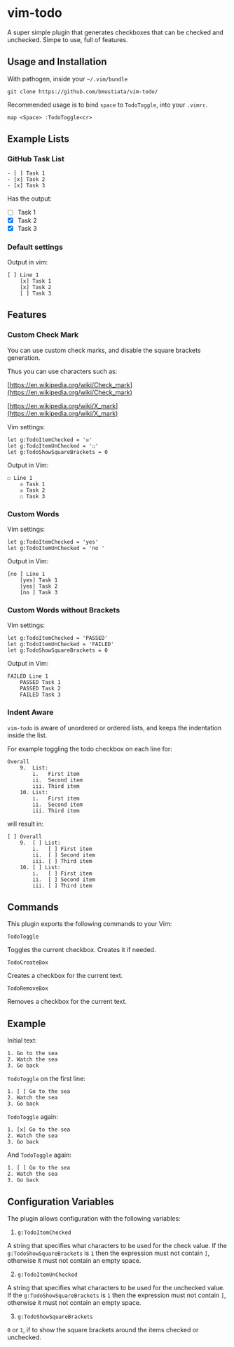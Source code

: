 vim-todo
========

A super simple plugin that generates checkboxes that can be checked and unchecked. Simpe to use, full of features.


Usage and Installation
----------------------

With pathogen, inside your `~/.vim/bundle`

```shell
git clone https://github.com/bmustiata/vim-todo/
```

Recommended usage is to bind `space` to `TodoToggle`, into your `.vimrc`.

```vim
map <Space> :TodoToggle<cr>
```

Example Lists
-------------

### GitHub Task List

```text
- [ ] Task 1
- [x] Task 2
- [x] Task 3
```

Has the output:

- [ ] Task 1
- [x] Task 2
- [x] Task 3

### Default settings

Output in vim:

```text
[ ] Line 1
    [x] Task 1
    [x] Task 2
    [ ] Task 3
```

Features
--------

### Custom Check Mark

You can use custom check marks, and disable the square brackets generation.

Thus you can use characters such as:

[https://en.wikipedia.org/wiki/Check_mark](https://en.wikipedia.org/wiki/Check_mark)

[https://en.wikipedia.org/wiki/X_mark](https://en.wikipedia.org/wiki/X_mark)

Vim settings:

```vim
let g:TodoItemChecked = '☒'
let g:TodoItemUnChecked = '☐'
let g:TodoShowSquareBrackets = 0
```

Output in Vim:

```text
☐ Line 1
    ☒ Task 1
    ☒ Task 2
    ☐ Task 3
```

### Custom Words

Vim settings:

```vim
let g:TodoItemChecked = 'yes'
let g:TodoItemUnChecked = 'no '
```

Output in Vim:

```text
[no ] Line 1
    [yes] Task 1
    [yes] Task 2
    [no ] Task 3
```

### Custom Words without Brackets

Vim settings:

```vim
let g:TodoItemChecked = 'PASSED'
let g:TodoItemUnChecked = 'FAILED'
let g:TodoShowSquareBrackets = 0
```

Output in Vim:

```text
FAILED Line 1
    PASSED Task 1
    PASSED Task 2
    FAILED Task 3
```

### Indent Aware

`vim-todo` is aware of unordered or ordered lists, and keeps the indentation inside the list.

For example toggling the todo checkbox on each line for:

```text
Overall
    9.  List:
        i.   First item
        ii.  Second item
        iii. Third item
    10. List:
        i.   First item
        ii.  Second item
        iii. Third item
```
will result in:

```text
[ ] Overall
    9.  [ ] List:
        i.   [ ] First item
        ii.  [ ] Second item
        iii. [ ] Third item
    10. [ ] List:
        i.   [ ] First item
        ii.  [ ] Second item
        iii. [ ] Third item
```

Commands
--------

This plugin exports the following commands to your Vim:

`TodoToggle`

Toggles the current checkbox. Creates it if needed.

`TodoCreateBox`

Creates a checkbox for the current text.

`TodoRemoveBox`

Removes a checkbox for the current text.

Example
-------

Initial text:
```text
1. Go to the sea
2. Watch the sea
3. Go back
```

`TodoToggle` on the first line:
```text
1. [ ] Go to the sea
2. Watch the sea
3. Go back
```

`TodoToggle` again:
```text
1. [x] Go to the sea
2. Watch the sea
3. Go back
```

And `TodoToggle` again:
```text
1. [ ] Go to the sea
2. Watch the sea
3. Go back
```

Configuration Variables
-----------------------

The plugin allows configuration with the following variables:

1. `g:TodoItemChecked`

A string that specifies what characters to be used for the check value.
If the `g:TodoShowSquareBrackets` is `1` then the expression must not contain
`]`, otherwise it must not contain an empty space.

2. `g:TodoItemUnChecked`

A string that specifies what characters to be used for the unchecked value.
If the `g:TodoShowSquareBrackets` is `1` then the expression must not contain
`]`, otherwise it must not contain an empty space.

3. `g:TodoShowSquareBrackets`

`0` or `1`, if to show the square brackets around the items checked or unchecked.


